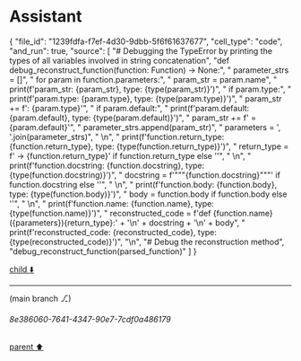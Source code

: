 # Assistant

{
  "file_id": "1239fdfa-f7ef-4d30-9dbb-5f6f61637677",
  "cell_type": "code",
  "and_run": true,
  "source": [
    "# Debugging the TypeError by printing the types of all variables involved in string concatenation",
    "def debug_reconstruct_function(function: Function) -> None:",
    "    parameter_strs = []",
    "    for param in function.parameters:",
    "        param_str = param.name",
    "        print(f'param_str: {param_str}, type: {type(param_str)}')",
    "        if param.type:",
    "            print(f'param.type: {param.type}, type: {type(param.type)}')",
    "            param_str += f': {param.type}'",
    "        if param.default:",
    "            print(f'param.default: {param.default}, type: {type(param.default)}')",
    "            param_str += f' = {param.default}'",
    "        parameter_strs.append(param_str)",
    "    parameters = ', '.join(parameter_strs)",
    "    \n",
    "    print(f'function.return_type: {function.return_type}, type: {type(function.return_type)}')",
    "    return_type = f' -> {function.return_type}' if function.return_type else ''",
    "    \n",
    "    print(f'function.docstring: {function.docstring}, type: {type(function.docstring)}')",
    "    docstring = f'\"\"\"{function.docstring}\"\"\"' if function.docstring else ''",
    "    \n",
    "    print(f'function.body: {function.body}, type: {type(function.body)}')",
    "    body = function.body if function.body else ''",
    "    \n",
    "    print(f'function.name: {function.name}, type: {type(function.name)}')",
    "    reconstructed_code = f'def {function.name}({parameters}){return_type}:' + '\\n' + docstring + '\\n' + body",
    "    print(f'reconstructed_code: {reconstructed_code}, type: {type(reconstructed_code)}')",
    "\n",
    "# Debug the reconstruction method",
    "debug_reconstruct_function(parsed_function)"
  ]
}

[child ⬇️](#8e386060-7641-4347-90e7-7cdf0a486179)

---

(main branch ⎇)
###### 8e386060-7641-4347-90e7-7cdf0a486179
[parent ⬆️](#6f741ec8-ed04-4cdf-a29e-c370dca59943)
